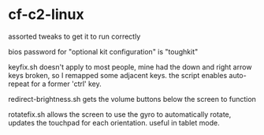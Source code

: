 # cf-c2-linux
assorted tweaks to get it to run correctly

bios password for "optional kit configuration" is "toughkit"

keyfix.sh
  doesn't apply to most people, mine had the down and right arrow keys broken, so I remapped some adjacent keys. 
  the script enables auto-repeat for a former 'ctrl' key.
  
redirect-brightness.sh
  gets the volume buttons below the screen to function
  
rotatefix.sh
  allows the screen to use the gyro to automatically rotate, updates the touchpad for each orientation. useful in tablet mode.
